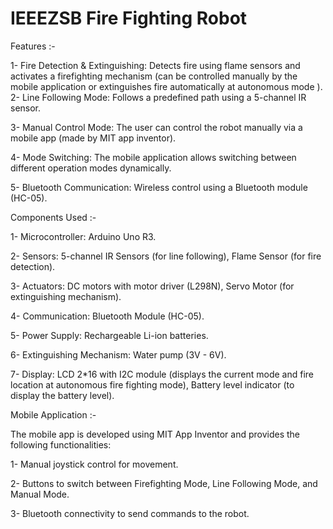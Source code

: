 # IEEEZSB Fire Fighting Robot


Features :-

1- Fire Detection & Extinguishing: Detects fire using flame sensors and activates a firefighting mechanism (can be controlled manually by the mobile application or extinguishes fire automatically at autonomous mode ).
2- Line Following Mode: Follows a predefined path using a 5-channel IR sensor.

3- Manual Control Mode: The user can control the robot manually via a mobile app (made by MIT app inventor).

4- Mode Switching: The mobile application allows switching between different operation modes dynamically.

5- Bluetooth Communication: Wireless control using a Bluetooth module (HC-05).  
 

Components Used :-

1- Microcontroller: Arduino Uno R3.

2- Sensors: 5-channel IR Sensors (for line following), Flame Sensor (for fire detection).

3- Actuators: DC motors with motor driver (L298N), Servo Motor (for extinguishing mechanism).

4- Communication: Bluetooth Module (HC-05).

5- Power Supply: Rechargeable Li-ion batteries.

6- Extinguishing Mechanism: Water pump (3V - 6V).

7- Display: LCD 2*16 with I2C module (displays the current mode and fire location at autonomous fire fighting mode), Battery level indicator (to display the battery level).


Mobile Application :-

The mobile app is developed using MIT App Inventor and provides the following functionalities:

1- Manual joystick control for movement.

2- Buttons to switch between Firefighting Mode, Line Following Mode, and Manual Mode.

3- Bluetooth connectivity to send commands to the robot.



